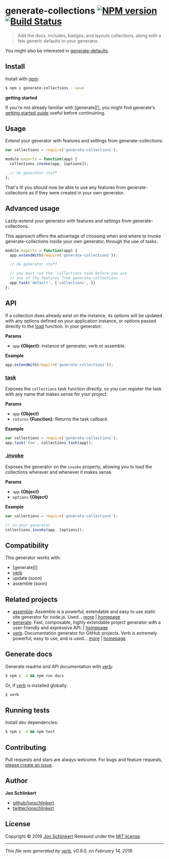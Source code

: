 # generate-collections [![NPM version](https://img.shields.io/npm/v/generate-collections.svg)](https://www.npmjs.com/package/generate-collections) [![Build Status](https://img.shields.io/travis/jonschlinkert/generate-collections.svg)](https://travis-ci.org/jonschlinkert/generate-collections)

> Add the docs, includes, badges, and layouts collections, along with a few generic defaults to your generator.

You might also be interested in [generate-defaults](https://github.com/jonschlinkert/generate-defaults).

## Install

Install with [npm](https://www.npmjs.com/):

```sh
$ npm i generate-collections --save
```

**getting started**

If you're not already familiar with [generate][], you might find generate's [getting started guide](https://github.com/generate/generate/blob/master/docs/getting-started.md) useful before continuining.

## Usage

Extend your generator with features and settings from generate-collections:

```js
var collections = require('generate-collections');

module.exports = function(app) {
  collections.invoke(app, [options]);

  // do generator stuff
};
```

That's it! you should now be able to use any features from generate-collections as if they were created in your own generator.

## Advanced usage

Lazily-extend your generator with features and settings from generate-collections.

This approach offers the advantage of choosing when and where to invoke generate-collections inside your own generator, through the use of tasks.

```js
module.exports = function(app) {
  app.extendWith(require('generate-collections'));

  // do generator stuff

  // you must run the `collections task before you use 
  // any of the features from generate-collections
  app.task('default', ['collections', ])
};
```

## API

If a collection does already exist on the instance, its options will
be updated with any options defined on your application instance,
or options passed directly to the [load](#load) function.
In your generator:

**Params**

* `app` **{Object}**: instance of generator, verb or assemble.

**Example**

```js
app.extendWith(require('generate-collections'));
```

### [task](index.js#L40)

Exposes the `collections` task function directly, so you can register the task with any name that makes sense for your project.

**Params**

* `app` **{Object}**
* `returns` **{Function}**: Returns the task callback

**Example**

```js
var collections = require('generate-collections');
app.task('foo', collections.task(app));
```

### [.invoke](index.js#L63)

Exposes the generator on the `invoke` property, allowing you to load the collections wherever and whenever it makes sense.

**Params**

* `app` **{Object}**
* `options` **{Object}**

**Example**

```js
var collections = require('generate-collections');

// in your generator
collections.invoke(app, [options]);
```

## Compatibility

This generator works with:

* [generate][]
* [verb](https://github.com/verbose/verb)
* update (soon)
* assemble (soon)

## Related projects

* [assemble](https://www.npmjs.com/package/assemble): Assemble is a powerful, extendable and easy to use static site generator for node.js. Used… [more](https://www.npmjs.com/package/assemble) | [homepage](https://github.com/assemble/assemble)
* [generate](https://www.npmjs.com/package/generate): Fast, composable, highly extendable project generator with a user-friendly and expressive API. | [homepage](https://github.com/generate/generate)
* [verb](https://www.npmjs.com/package/verb): Documentation generator for GitHub projects. Verb is extremely powerful, easy to use, and is used… [more](https://www.npmjs.com/package/verb) | [homepage](https://github.com/verbose/verb)

## Generate docs

Generate readme and API documentation with [verb](https://github.com/verbose/verb):

```sh
$ npm i -d && npm run docs
```

Or, if [verb](https://github.com/verbose/verb) is installed globally:

```sh
$ verb
```

## Running tests

Install dev dependencies:

```sh
$ npm i -d && npm test
```

## Contributing

Pull requests and stars are always welcome. For bugs and feature requests, [please create an issue](https://github.com/jonschlinkert/generate-collections/issues/new).

## Author

**Jon Schlinkert**

* [github/jonschlinkert](https://github.com/jonschlinkert)
* [twitter/jonschlinkert](http://twitter.com/jonschlinkert)

## License

Copyright © 2016 [Jon Schlinkert](https://github.com/jonschlinkert)
Released under the [MIT license](https://github.com/jonschlinkert/generate-collections/blob/master/LICENSE).

***

_This file was generated by [verb](https://github.com/verbose/verb), v0.9.0, on February 14, 2016._